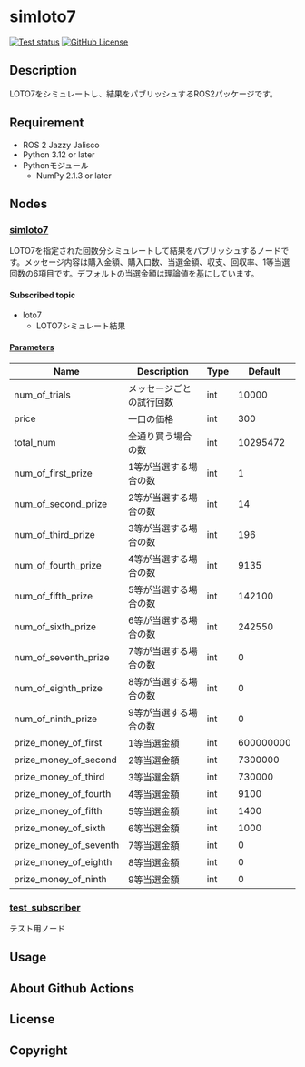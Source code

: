 # simloto7
<a href="https://github.com/IT2729/simloto7_ros2/actions/workflows/test.yml"><img src="https://github.com/IT2729/simloto7_ros2/actions/workflows/test.yml/badge.svg" alt="Test status"></a>
<a href="https://github.com/IT2729/simloto7_ros2/tree/main?tab=BSD-3-Clause-1-ov-file"><img alt="GitHub License" src="https://img.shields.io/github/license/IT2729/simloto7_ros2"></a>

## Description
LOTO7をシミュレートし、結果をパブリッシュするROS2パッケージです。

## Requirement
- ROS 2 Jazzy Jalisco
- Python 3.12 or later
- Pythonモジュール
    - NumPy 2.1.3 or later

## Nodes
### <a href="https://github.com/IT2729/simloto7_ros2/blob/main/simloto7/simloto7.py">simloto7</a>
LOTO7を指定された回数分シミュレートして結果をパブリッシュするノードです。メッセージ内容は購入金額、購入口数、当選金額、収支、回収率、1等当選回数の6項目です。デフォルトの当選金額は理論値を基にしています。

#### Subscribed topic
- loto7
    - LOTO7シミュレート結果

#### <a href="https://github.com/IT2729/simloto7_ros2/blob/main/config/params.yaml">Parameters</a>
<table width="500">
  <thead>
    <tr>
      <th scope="col">Name</th>
      <th scope="col">Description</th>
      <th scope="col">Type</th>
      <th scope="col">Default</th>
    </tr>
  </thead>
  </tbody>
    <tr>
      <td>num_of_trials</td>
      <td>メッセージごとの試行回数</td>
      <td>int</td>
      <td>10000</td>
    </tr>
    <tr>
      <td>price</td>
      <td>一口の価格</td>
      <td>int</td>
      <td>300</td>
    </tr>
    <tr>
      <td>total_num</td>
      <td>全通り買う場合の数</td>
      <td>int</td>
      <td>10295472</td>
    </tr>
    <tr>
      <td>num_of_first_prize</td>
      <td>1等が当選する場合の数</td>
      <td>int</td>
      <td>1</td>
    </tr>
    <tr>
      <td>num_of_second_prize</td>
      <td>2等が当選する場合の数</td>
      <td>int</td>
      <td>14</td>
    </tr>
    <tr>
      <td>num_of_third_prize</td>
      <td>3等が当選する場合の数</td>
      <td>int</td>
      <td>196</td>
    </tr>
    <tr>
      <td>num_of_fourth_prize</td>
      <td>4等が当選する場合の数</td>
      <td>int</td>
      <td>9135</td>
    </tr>
    <tr>
      <td>num_of_fifth_prize</td>
      <td>5等が当選する場合の数</td>
      <td>int</td>
      <td>142100</td>
    </tr>
    <tr>
      <td>num_of_sixth_prize</td>
      <td>6等が当選する場合の数</td>
      <td>int</td>
      <td>242550</td>
    </tr>
    <tr>
      <td>num_of_seventh_prize</td>
      <td>7等が当選する場合の数</td>
      <td>int</td>
      <td>0</td>
    </tr>
    <tr>
      <td>num_of_eighth_prize</td>
      <td>8等が当選する場合の数</td>
      <td>int</td>
      <td>0</td>
    </tr>
    <tr>
      <td>num_of_ninth_prize</td>
      <td>9等が当選する場合の数</td>
      <td>int</td>
      <td>0</td>
    </tr>
    <tr>
      <td>prize_money_of_first</td>
      <td>1等当選金額</td>
      <td>int</td>
      <td>600000000</td>
    </tr>
    <tr>
      <td>prize_money_of_second</td>
      <td>2等当選金額</td>
      <td>int</td>
      <td>7300000</td>
    </tr>
    <tr>
      <td>prize_money_of_third</td>
      <td>3等当選金額</td>
      <td>int</td>
      <td>730000</td>
    </tr>
    <tr>
      <td>prize_money_of_fourth</td>
      <td>4等当選金額</td>
      <td>int</td>
      <td>9100</td>
    </tr>
    <tr>
      <td>prize_money_of_fifth</td>
      <td>5等当選金額</td>
      <td>int</td>
      <td>1400</td>
    </tr>
    <tr>
      <td>prize_money_of_sixth</td>
      <td>6等当選金額</td>
      <td>int</td>
      <td>1000</td>
    </tr>
    <tr>
      <td>prize_money_of_seventh</td>
      <td>7等当選金額</td>
      <td>int</td>
      <td>0</td>
    </tr>
    <tr>
      <td>prize_money_of_eighth</td>
      <td>8等当選金額</td>
      <td>int</td>
      <td>0</td>
    </tr>
    <tr>
      <td width="30%">prize_money_of_ninth</td>
      <td width="40%">9等当選金額</td>
      <td width="10%">int</td>
      <td width="20%">0</td>
    </tr>
  </tbody>
</table>

### <a href="https://github.com/IT2729/simloto7_ros2/blob/main/simloto7/test_subscriber.py">test_subscriber</a>
テスト用ノード

## Usage

## About Github Actions

## License

## Copyright
